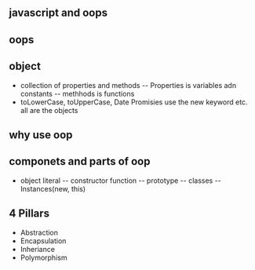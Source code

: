## javascript and oops

## oops

## object

- collection of properties and methods
  -- Properties is variables adn constants
  -- methhods is functions
- toLowerCase, toUpperCase, Date Promisies use the new keyword etc. all are the objects

## why use oop

## componets and parts of oop

- object literal
  -- constructor function
  -- prototype
  -- classes
  -- Instances(new, this)

## 4 Pillars

- Abstraction
- Encapsulation
- Inheriance
- Polymorphism
